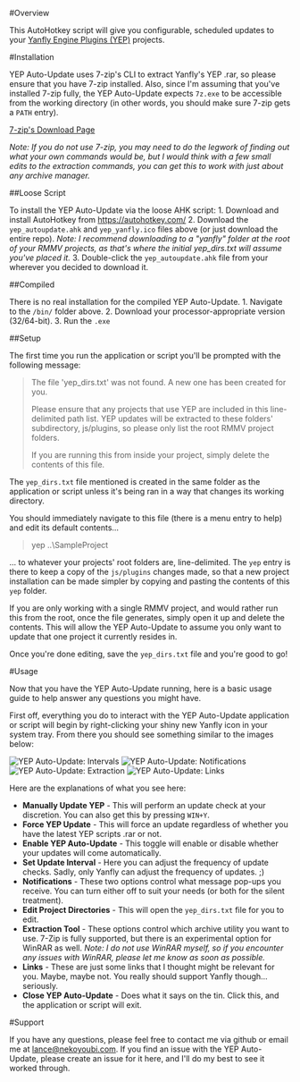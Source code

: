#Overview

This AutoHotkey script will give you configurable, scheduled updates to your [Yanfly Engine Plugins (YEP)](http://yanfly.moe/yep) projects.

#Installation

YEP Auto-Update uses 7-zip's CLI to extract Yanfly's YEP .rar, so please ensure that you have 7-zip installed. Also, since I'm assuming that you've installed 7-zip fully, the YEP Auto-Update expects `7z.exe` to be accessible from the working directory (in other words, you should make sure 7-zip gets a `PATH` entry).

[7-zip's Download Page](http://www.7-zip.org/download.html)

*Note: If you do not use 7-zip, you may need to do the legwork of finding out what your own commands would be, but I would think with a few small edits to the extraction commands, you can get this to work with just about any archive manager.*

##Loose Script

To install the YEP Auto-Update via the loose AHK script:
	1. Download and install AutoHotkey from https://autohotkey.com/
	2. Download the `yep_autoupdate.ahk` and `yep_yanfly.ico` files above (or just download the entire repo).
	*Note: I recommend downloading to a "yanfly" folder at the root of your RMMV projects, as that's where the initial yep_dirs.txt will assume you've placed it.*
	3. Double-click the `yep_autoupdate.ahk` file from your wherever you decided to download it.

##Compiled

There is no real installation for the compiled YEP Auto-Update.
	1. Navigate to the `/bin/` folder above.
	2. Download your processor-appropriate version (32/64-bit).
	3. Run the `.exe`

##Setup

The first time you run the application or script you'll be prompted with the following message:

>The file 'yep_dirs.txt' was not found. A new one has been created for you.
>
>Please ensure that any projects that use YEP are included in this line-delimited path list. YEP updates will be extracted to these folders' subdirectory, js/plugins, so please only list the root RMMV project folders.
>
>If you are running this from inside your project, simply delete the contents of this file.

The `yep_dirs.txt` file mentioned is created in the same folder as the application or script unless it's being ran in a way that changes its working directory.

You should immediately navigate to this file (there is a menu entry to help) and edit its default contents...

>yep
>..\SampleProject

... to whatever your projects' root folders are, line-delimited. The `yep` entry is there to keep a copy of the `js/plugins` changes made, so that a new project installation can be made simpler by copying and pasting the contents of this `yep` folder.

If you are only working with a single RMMV project, and would rather run this from the root, once the file generates, simply open it up and delete the contents. This will allow the YEP Auto-Update to assume you only want to update that one project it currently resides in.

Once you're done editing, save the `yep_dirs.txt` file and you're good to go!

#Usage

Now that you have the YEP Auto-Update running, here is a basic usage guide to help answer any questions you might have.

First off, everything you do to interact with the YEP Auto-Update application or script will begin by right-clicking your shiny new Yanfly icon in your system tray. From there you should see something similar to the images below:

![YEP Auto-Update: Intervals](https://github.com/nekoyoubi/yep_util/raw/master/yep_autoupdate/doc/yep_autoupdate_demo-assets/yep_autoupdate_demo_interval.png)
![YEP Auto-Update: Notifications](https://github.com/nekoyoubi/yep_util/raw/master/yep_autoupdate/doc/yep_autoupdate_demo-assets/yep_autoupdate_demo_notifications.png)
![YEP Auto-Update: Extraction](https://github.com/nekoyoubi/yep_util/raw/master/yep_autoupdate/doc/yep_autoupdate_demo-assets/yep_autoupdate_demo_extraction.png)
![YEP Auto-Update: Links](https://github.com/nekoyoubi/yep_util/raw/master/yep_autoupdate/doc/yep_autoupdate_demo-assets/yep_autoupdate_demo_links.png)

Here are the explanations of what you see here:

* **Manually Update YEP** - This will perform an update check at your discretion. You can also get this by pressing `WIN+Y`.
* **Force YEP Update** - This will force an update regardless of whether you have the latest YEP scripts .rar or not.
* **Enable YEP Auto-Update** - This toggle will enable or disable whether your updates will come automatically.
* **Set Update Interval** - Here you can adjust the frequency of update checks. Sadly, only Yanfly can adjust the frequency of updates. ;)
* **Notifications** - These two options control what message pop-ups you receive. You can turn either off to suit your needs (or both for the silent treatment).
* **Edit Project Directories** - This will open the `yep_dirs.txt` file for you to edit.
* **Extraction Tool** - These options control which archive utility you want to use. 7-Zip is fully supported, but there is an experimental option for WinRAR as well.
*Note: I do not use WinRAR myself, so if you encounter any issues with WinRAR, please let me know as soon as possible.*
* **Links** - These are just some links that I thought might be relevant for you. Maybe, maybe not. You really should support Yanfly though... seriously.
* **Close YEP Auto-Update** - Does what it says on the tin. Click this, and the application or script will exit.

#Support

If you have any questions, please feel free to contact me via github or email me at lance@nekoyoubi.com. If you find an issue with the YEP Auto-Update, please create an issue for it here, and I'll do my best to see it worked through.
